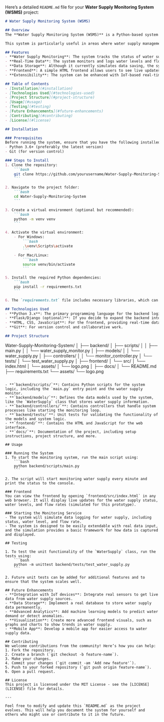 Here’s a detailed `README.md` file for your **Water Supply Monitoring System (WSMS)** project:

```markdown
# Water Supply Monitoring System (WSMS)

## Overview
The **Water Supply Monitoring System (WSMS)** is a Python-based system designed to monitor the water supply in different locations, track parameters like water supply status, water levels, and flow rates. The system continuously monitors water supply conditions, logs the data, and allows for future analysis of water supply conditions.

This system is particularly useful in areas where water supply management is crucial, and efficient monitoring is needed to ensure the availability and quality of water in different regions, especially in developing areas like parts of Africa.

## Features
- **Water Supply Monitoring**: The system tracks the status of water supply in various locations, such as whether the water supply is operational, under maintenance, or out of service.
- **Real-Time Data**: The system monitors and logs water levels and flow rates periodically, providing valuable insights into water usage.
- **Data Storage**: Although it currently simulates data saving, the system is designed to later integrate with a database to store collected data.
- **Frontend**: A simple HTML frontend allows users to see live updates on the water supply status, water levels, and flow rates.
- **Extensibility**: The system can be enhanced with IoT-based real-time sensors for collecting data, predictive analytics for water consumption forecasting, and advanced data visualization on the frontend.

## Table of Contents
- [Installation](#installation)
- [Technologies Used](#technologies-used)
- [Project Structure](#project-structure)
- [Usage](#usage)
- [Testing](#testing)
- [Future Enhancements](#future-enhancements)
- [Contributing](#contributing)
- [License](#license)

## Installation

### Prerequisites
Before running the system, ensure that you have the following installed:
- Python 3.6+ (preferably the latest version)
- Git (for version control)

### Steps to Install
1. Clone the repository:
    ```bash
    git clone https://github.com/yourusername/Water-Supply-Monitoring-System.git
    ```

2. Navigate to the project folder:
    ```bash
    cd Water-Supply-Monitoring-System
    ```

3. Create a virtual environment (optional but recommended):
    ```bash
    python -m venv venv
    ```

4. Activate the virtual environment:
    - For Windows:
        ```bash
        .\venv\Scripts\activate
        ```
    - For Mac/Linux:
        ```bash
        source venv/bin/activate
        ```

5. Install the required Python dependencies:
    ```bash
    pip install -r requirements.txt
    ```

6. The `requirements.txt` file includes necessary libraries, which can be extended as the project grows.

## Technologies Used
- **Python 3.x**: The primary programming language for the backend logic.
- **Flask/Django (optional)**: If you decide to expand the backend into a web application, you can use Flask or Django.
- **HTML, CSS, JavaScript**: For the frontend, providing real-time data updates.
- **Git**: For version control and collaborative work.

## Project Structure

```
Water-Supply-Monitoring-System/
│
├── backend/
│   ├── scripts/
│   │   ├── main.py
│   │   └── water_supply_monitor.py
│   ├── models/
│   │   └── water_supply.py
│   ├── controllers/
│   │   └── monitor_controller.py
│   └── tests/
│       └── test_water_supply.py
│
├── frontend/
│   └── src/
│       └── index.html
│   └── assets/
│       └── logo.png
│
├── docs/
│   └── README.md
├── requirements.txt
└── assets/
    └── logo.png
```

- **`backend/scripts/`**: Contains Python scripts for the system logic, including the `main.py` entry point and the water supply monitor.
- **`backend/models/`**: Defines the data models used by the system, like the `WaterSupply` class that stores water supply information.
- **`backend/controllers/`**: Contains controllers that handle system processes like starting the monitoring loop.
- **`backend/tests/`**: Unit tests for validating the functionality of the models and system logic.
- **`frontend/`**: Contains the HTML and JavaScript for the web interface.
- **`docs/`**: Documentation of the project, including setup instructions, project structure, and more.

## Usage

### Running the System
1. To start the monitoring system, run the main script using:
    ```bash
    python backend/scripts/main.py
    ```

2. The script will start monitoring water supply every minute and print the status to the console.

### Frontend
You can view the frontend by opening `frontend/src/index.html` in any web browser. It will display live updates for the water supply status, water levels, and flow rates (simulated for this prototype).

### Starting the Monitoring Service
- The system will simulate data logging for water supply, including status, water level, and flow rate.
- The system is designed to be easily extendable with real data input, and the simulation provides a basic framework for how data is captured and displayed.

## Testing

1. To test the unit functionality of the `WaterSupply` class, run the tests using:
    ```bash
    python -m unittest backend/tests/test_water_supply.py
    ```

2. Future unit tests can be added for additional features and to ensure that the system scales well.

## Future Enhancements
- **Integration with IoT devices**: Integrate real sensors to get live data from water supply sources.
- **Data Storage**: Implement a real database to store water supply data permanently.
- **Advanced Analytics**: Add machine learning models to predict water demand or detect anomalies.
- **Visualization**: Create more advanced frontend visuals, such as graphs and charts to show trends in water supply.
- **Mobile App**: Develop a mobile app for easier access to water supply data.

## Contributing
We welcome contributions from the community! Here’s how you can help:
1. Fork the repository.
2. Create a branch (`git checkout -b feature-name`).
3. Make your changes.
4. Commit your changes (`git commit -am 'Add new feature'`).
5. Push to your forked repository (`git push origin feature-name`).
6. Open a pull request.

## License
This project is licensed under the MIT License - see the [LICENSE](LICENSE) file for details.

---

Feel free to modify and update this `README.md` as the project evolves. This will help you document the system for yourself and others who might use or contribute to it in the future.